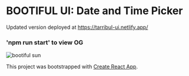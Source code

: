 # BOOTIFUL UI: Date and Time Picker

Updated version deployed at https://tarribul-ui.netlify.app/

### 'npm run start' to view OG

![bootiful sun](src/assets/sun1.png "Bootiful Sun")

This project was bootstrapped with [Create React App](https://github.com/facebook/create-react-app).

